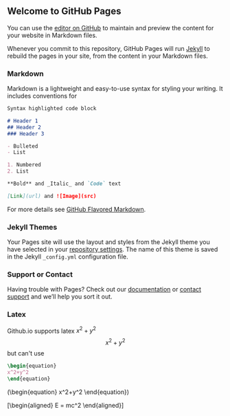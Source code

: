## Welcome to GitHub Pages

You can use the [editor on GitHub](https://github.com/Tran-Thu-Le/WebPage/edit/gh-pages/index.md) to maintain and preview the content for your website in Markdown files.

Whenever you commit to this repository, GitHub Pages will run [Jekyll](https://jekyllrb.com/) to rebuild the pages in your site, from the content in your Markdown files.

### Markdown

Markdown is a lightweight and easy-to-use syntax for styling your writing. It includes conventions for

```markdown
Syntax highlighted code block

# Header 1
## Header 2
### Header 3

- Bulleted
- List

1. Numbered
2. List

**Bold** and _Italic_ and `Code` text

[Link](url) and ![Image](src)
```

<script id="MathJax-script" async src="https://cdn.jsdelivr.net/npm/mathjax@3/es5/tex-mml-chtml.js"></script>


For more details see [GitHub Flavored Markdown](https://guides.github.com/features/mastering-markdown/).

### Jekyll Themes

Your Pages site will use the layout and styles from the Jekyll theme you have selected in your [repository settings](https://github.com/Tran-Thu-Le/WebPage/settings/pages). The name of this theme is saved in the Jekyll `_config.yml` configuration file.

### Support or Contact

Having trouble with Pages? Check out our [documentation](https://docs.github.com/categories/github-pages-basics/) or [contact support](https://support.github.com/contact) and we’ll help you sort it out.

### Latex 
Github.io supports latex 
$x^2+y^2$
$$x^2+y^2$$
but can't use
```latex
\begin{equation}
x^2+y^2
\end{equation}
```
\(\begin{equation}
x^2+y^2
\end{equation}\)


\[\begin{aligned}
E = mc^2
\end{aligned}\]
